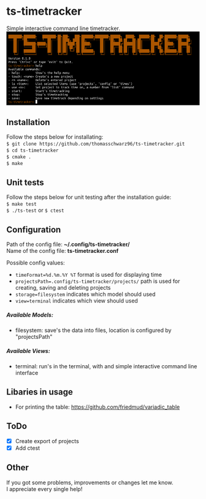 # ts-timetracker
Simple interactive command line timetracker.  
![TS-Timetracker Screenshot](timetracker.png)  

## Installation
Follow the steps below for installating:  
`$ git clone https://github.com/thomasschwarz96/ts-timetracker.git`  
`$ cd ts-timetracker`  
`$ cmake .`  
`$ make`  

## Unit tests
Follow the steps below for unit testing after the installation guide:  
`$ make test`  
`$ ./ts-test` or `$ ctest`  

## Configuration
Path of the config file: **~/.config/ts-timetracker/**  
Name of the config file: **ts-timetracker.conf**  

Possible config values:  
- `timeFormat=%d.%m.%Y %T` format is used for displaying time
- `projectsPath=.config/ts-timetracker/projects/` path is used for creating, saving and deleting projects
- `storage=filesystem` indicates which model should used
- `view=terminal` indicates which view should used

##### Available Models:
- filesystem: save's the data into files, location is configured by "projectsPath"

##### Available Views:
- terminal: run's in the terminal, with and simple interactive command line interface

## Libaries in usage
- For printing the table: https://github.com/friedmud/variadic_table

## ToDo
- [x] Create export of projects
- [x] Add ctest

## Other
If you got some problems, improvements or changes let me know.  
I appreciate every single help!
